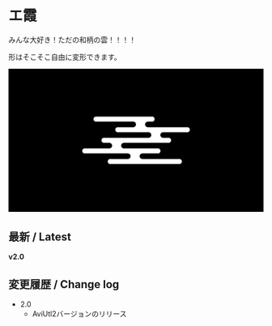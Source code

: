 # エ霞

みんな大好き！ただの和柄の雲！！！！

形はそこそこ自由に変形できます。

![sample](image.png)

## 最新 / Latest

**v2.0**


## 変更履歴 / Change log

- 2.0
    - AviUtl2バージョンのリリース